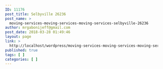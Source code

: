 ```yaml
---
ID: 11176
post_title: Selbyville 26236
post_name: >
  moving-services-moving-services-moving-services-selbyville-26236
author: mrgabonijeff@gmail.com
post_date: 2018-03-28 01:49:46
layout: page
link: >
  http://localhost/wordpress/moving-services-moving-services-moving-services-selbyville-26236/
published: true
tags: [ ]
categories: [ ]
---
```

